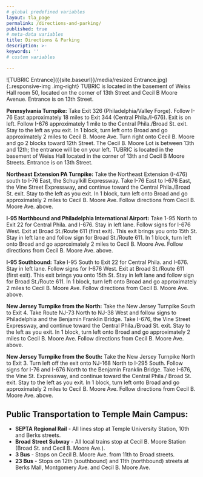 ```yaml
---
# global predefined variables
layout: tla_page
permalink: /directions-and-parking/
published: true
# meta-data variables
title: Directions & Parking
description: >-
keywords: ''
# custom variables

---
```

![TUBRIC Entrance]({{site.baseurl}}/media/resized Entrance.jpg){:.responsive-img .img-right}
TUBRIC is located in the basement of Weiss Hall room 50, located on the corner of 13th Street and Cecil B Moore Avenue. Entrance is on 13th Street.

**Pennsylvania Turnpike:** Take Exit 326 (Philadelphia/Valley Forge). Follow I-76 East approximately 18 miles to Exit 344 (Central Phila./I-676). Exit is on left. Follow I-676 approximately 1 mile to the Central Phila./Broad St. exit. Stay to the left as you exit. In 1 block, turn left onto Broad and go approximately 2 miles to Cecil B. Moore Ave. Turn right onto Cecil B. Moore and go 2 blocks toward 12th Street. The Cecil B. Moore Lot is between 13th and 12th; the entrance will be on your left. TUBRIC is located in the basement of Weiss Hall located in the corner of 13th and Cecil B Moore Streets. Entrance is on 13th Street.

**Northeast Extension PA Turnpike:** Take the Northeast Extension (I-476) south to I-76 East, the Schuylkill Expressway. Take I-76 East to I-676 East, the Vine Street Expressway, and continue toward the Central Phila./Broad St. exit. Stay to the left as you exit. In 1 block, turn left onto Broad and go approximately 2 miles to Cecil B. Moore Ave. Follow directions from Cecil B. Moore Ave. above. 

**I-95 Northbound and Philadelphia International Airport:** Take 1-95 North to Exit 22 for Central Phila. and I-676. Stay in left lane. Follow signs for I-676 West. Exit at Broad St./Route 611 (first exit). This exit brings you onto 15th St. Stay in left lane and follow sign for Broad St./Route 611. In 1 block, turn left onto Broad and go approximately 2 miles to Cecil B. Moore Ave. Follow directions from Cecil B. Moore Ave. above.

**I-95 Southbound:** Take I-95 South to Exit 22 for Central Phila. and I-676. Stay in left lane. Follow signs for I-676 West. Exit at Broad St./Route 611 (first exit). This exit brings you onto 15th St. Stay in left lane and follow sign for Broad St./Route 611. In 1 block, turn left onto Broad and go approximately 2 miles to Cecil B. Moore Ave. Follow directions from Cecil B. Moore Ave. above.
 
**New Jersey Turnpike from the North:** Take the New Jersey Turnpike South to Exit 4. Take Route NJ-73 North to NJ-38 West and follow signs to Philadelphia and the Benjamin Franklin Bridge. Take I-676, the Vine Street Expressway, and continue toward the Central Phila./Broad St. exit. Stay to the left as you exit. In 1 block, turn left onto Broad and go approximately 2 miles to Cecil B. Moore Ave. Follow directions from Cecil B. Moore Ave. above. 

**New Jersey Turnpike from the South:** Take the New Jersey Turnpike North to Exit 3. Turn left off the exit onto NJ-168 North to I-295 South. Follow signs for I-76 and I-676 North to the Benjamin Franklin Bridge. Take I-676, the Vine St. Expressway, and continue toward the Central Phila./ Broad St. exit. Stay to the left as you exit. In 1 block, turn left onto Broad and go approximately 2 miles to Cecil B. Moore Ave. Follow directions from Cecil B. Moore Ave. above. 

## Public Transportation to Temple Main Campus:
- **SEPTA Regional Rail** - All lines stop at Temple University Station, 10th and Berks streets.
- **Broad Street Subway** - All local trains stop at Cecil B. Moore Station (Broad St. and Cecil B. Moore Ave.). 
- **3 Bus** - Stops on Cecil B. Moore Ave. from 11th to Broad streets. 
- **23 Bus** - Stops on 12th (southbound) and 11th (northbound) streets at Berks Mall, Montgomery Ave. and Cecil B. Moore Ave.
